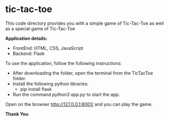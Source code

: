 # tic-tac-toe
This code directory provides you with a simple game of Tic-Tac-Toe as well as a special game of Tic-Tac-Toe

**Application details:**
  - FrontEnd: HTML, CSS, JavaScript
  - Backend: Flask



To use the application, follow the following instructions:
  - After downloading the folder, open the terminal from the TicTacToe folder.
  - Install the following python libraries:
    - pip install flask
  - Run the command _python3 app.py_ to start the app.

Open on the browser http://127.0.0.1:8001/ and you can play the game.

**Thank You**
